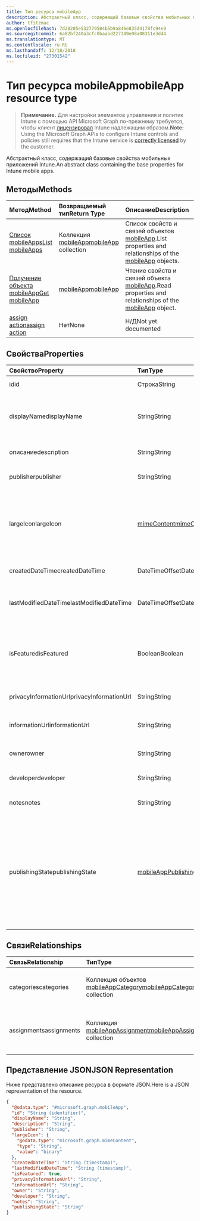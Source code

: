 ```yaml
---
title: Тип ресурса mobileApp
description: Абстрактный класс, содержащий базовые свойства мобильных приложений Intune.
author: tfitzmac
ms.openlocfilehash: 7d28205e532779504b5b9a846e835d4178fc94e9
ms.sourcegitcommit: 6a82bf240a3cfc0baabd227349e08a08311e3d44
ms.translationtype: MT
ms.contentlocale: ru-RU
ms.lasthandoff: 12/18/2018
ms.locfileid: "27301542"
---
```

# <a name="mobileapp-resource-type"></a><span data-ttu-id="581a1-103">Тип ресурса mobileApp</span><span class="sxs-lookup"><span data-stu-id="581a1-103">mobileApp resource type</span></span>

> <span data-ttu-id="581a1-104">**Примечание.** Для настройки элементов управления и политик Intune с помощью API Microsoft Graph по-прежнему требуется, чтобы клиент [лицензировал](https://go.microsoft.com/fwlink/?linkid=839381) Intune надлежащим образом.</span><span class="sxs-lookup"><span data-stu-id="581a1-104">**Note:** Using the Microsoft Graph APIs to configure Intune controls and policies still requires that the Intune service is [correctly licensed](https://go.microsoft.com/fwlink/?linkid=839381) by the customer.</span></span>

<span data-ttu-id="581a1-105">Абстрактный класс, содержащий базовые свойства мобильных приложений Intune.</span><span class="sxs-lookup"><span data-stu-id="581a1-105">An abstract class containing the base properties for Intune mobile apps.</span></span>
## <a name="methods"></a><span data-ttu-id="581a1-106">Методы</span><span class="sxs-lookup"><span data-stu-id="581a1-106">Methods</span></span>
|<span data-ttu-id="581a1-107">Метод</span><span class="sxs-lookup"><span data-stu-id="581a1-107">Method</span></span>|<span data-ttu-id="581a1-108">Возвращаемый тип</span><span class="sxs-lookup"><span data-stu-id="581a1-108">Return Type</span></span>|<span data-ttu-id="581a1-109">Описание</span><span class="sxs-lookup"><span data-stu-id="581a1-109">Description</span></span>|
|:---|:---|:---|
|[<span data-ttu-id="581a1-110">Список mobileApps</span><span class="sxs-lookup"><span data-stu-id="581a1-110">List mobileApps</span></span>](../api/intune-apps-mobileapp-list.md)|<span data-ttu-id="581a1-111">Коллекция [mobileApp](../resources/intune-apps-mobileapp.md)</span><span class="sxs-lookup"><span data-stu-id="581a1-111">[mobileApp](../resources/intune-apps-mobileapp.md) collection</span></span>|<span data-ttu-id="581a1-112">Список свойств и связей объектов [mobileApp](../resources/intune-apps-mobileapp.md).</span><span class="sxs-lookup"><span data-stu-id="581a1-112">List properties and relationships of the [mobileApp](../resources/intune-apps-mobileapp.md) objects.</span></span>|
|[<span data-ttu-id="581a1-113">Получение объекта mobileApp</span><span class="sxs-lookup"><span data-stu-id="581a1-113">Get mobileApp</span></span>](../api/intune-apps-mobileapp-get.md)|[<span data-ttu-id="581a1-114">mobileApp</span><span class="sxs-lookup"><span data-stu-id="581a1-114">mobileApp</span></span>](../resources/intune-apps-mobileapp.md)|<span data-ttu-id="581a1-115">Чтение свойств и связей объекта [mobileApp](../resources/intune-apps-mobileapp.md).</span><span class="sxs-lookup"><span data-stu-id="581a1-115">Read properties and relationships of the [mobileApp](../resources/intune-apps-mobileapp.md) object.</span></span>|
|[<span data-ttu-id="581a1-116">assign action</span><span class="sxs-lookup"><span data-stu-id="581a1-116">assign action</span></span>](../api/intune-apps-mobileapp-assign.md)|<span data-ttu-id="581a1-117">Нет</span><span class="sxs-lookup"><span data-stu-id="581a1-117">None</span></span>|<span data-ttu-id="581a1-118">Н/Д</span><span class="sxs-lookup"><span data-stu-id="581a1-118">Not yet documented</span></span>|

## <a name="properties"></a><span data-ttu-id="581a1-119">Свойства</span><span class="sxs-lookup"><span data-stu-id="581a1-119">Properties</span></span>
|<span data-ttu-id="581a1-120">Свойство</span><span class="sxs-lookup"><span data-stu-id="581a1-120">Property</span></span>|<span data-ttu-id="581a1-121">Тип</span><span class="sxs-lookup"><span data-stu-id="581a1-121">Type</span></span>|<span data-ttu-id="581a1-122">Описание</span><span class="sxs-lookup"><span data-stu-id="581a1-122">Description</span></span>|
|:---|:---|:---|
|<span data-ttu-id="581a1-123">id</span><span class="sxs-lookup"><span data-stu-id="581a1-123">id</span></span>|<span data-ttu-id="581a1-124">Строка</span><span class="sxs-lookup"><span data-stu-id="581a1-124">String</span></span>|<span data-ttu-id="581a1-125">Ключ объекта.</span><span class="sxs-lookup"><span data-stu-id="581a1-125">Key of the entity.</span></span>|
|<span data-ttu-id="581a1-126">displayName</span><span class="sxs-lookup"><span data-stu-id="581a1-126">displayName</span></span>|<span data-ttu-id="581a1-127">String</span><span class="sxs-lookup"><span data-stu-id="581a1-127">String</span></span>|<span data-ttu-id="581a1-128">Администратор предоставил или импортировал название приложения.</span><span class="sxs-lookup"><span data-stu-id="581a1-128">The admin provided or imported title of the app.</span></span>|
|<span data-ttu-id="581a1-129">описание</span><span class="sxs-lookup"><span data-stu-id="581a1-129">description</span></span>|<span data-ttu-id="581a1-130">String</span><span class="sxs-lookup"><span data-stu-id="581a1-130">String</span></span>|<span data-ttu-id="581a1-131">Описание приложения.</span><span class="sxs-lookup"><span data-stu-id="581a1-131">The description of the app.</span></span>|
|<span data-ttu-id="581a1-132">publisher</span><span class="sxs-lookup"><span data-stu-id="581a1-132">publisher</span></span>|<span data-ttu-id="581a1-133">String</span><span class="sxs-lookup"><span data-stu-id="581a1-133">String</span></span>|<span data-ttu-id="581a1-134">Издатель приложения.</span><span class="sxs-lookup"><span data-stu-id="581a1-134">The publisher of the app.</span></span>|
|<span data-ttu-id="581a1-135">largeIcon</span><span class="sxs-lookup"><span data-stu-id="581a1-135">largeIcon</span></span>|[<span data-ttu-id="581a1-136">mimeContent</span><span class="sxs-lookup"><span data-stu-id="581a1-136">mimeContent</span></span>](../resources/intune-shared-mimecontent.md)|<span data-ttu-id="581a1-137">Большой значок, отображается в сведениях о приложении и используется для отправки значка.</span><span class="sxs-lookup"><span data-stu-id="581a1-137">The large icon, to be displayed in the app details and used for upload of the icon.</span></span>|
|<span data-ttu-id="581a1-138">createdDateTime</span><span class="sxs-lookup"><span data-stu-id="581a1-138">createdDateTime</span></span>|<span data-ttu-id="581a1-139">DateTimeOffset</span><span class="sxs-lookup"><span data-stu-id="581a1-139">DateTimeOffset</span></span>|<span data-ttu-id="581a1-140">Дата и время создания приложения.</span><span class="sxs-lookup"><span data-stu-id="581a1-140">The date and time the app was created.</span></span>|
|<span data-ttu-id="581a1-141">lastModifiedDateTime</span><span class="sxs-lookup"><span data-stu-id="581a1-141">lastModifiedDateTime</span></span>|<span data-ttu-id="581a1-142">DateTimeOffset</span><span class="sxs-lookup"><span data-stu-id="581a1-142">DateTimeOffset</span></span>|<span data-ttu-id="581a1-143">Дата и время последнего изменения приложения.</span><span class="sxs-lookup"><span data-stu-id="581a1-143">The date and time the app was last modified.</span></span>|
|<span data-ttu-id="581a1-144">isFeatured</span><span class="sxs-lookup"><span data-stu-id="581a1-144">isFeatured</span></span>|<span data-ttu-id="581a1-145">Boolean</span><span class="sxs-lookup"><span data-stu-id="581a1-145">Boolean</span></span>|<span data-ttu-id="581a1-146">Значение, которое показывает, отмечено ли приложение как подобранное администратором.</span><span class="sxs-lookup"><span data-stu-id="581a1-146">The value indicating whether the app is marked as featured by the admin.</span></span>|
|<span data-ttu-id="581a1-147">privacyInformationUrl</span><span class="sxs-lookup"><span data-stu-id="581a1-147">privacyInformationUrl</span></span>|<span data-ttu-id="581a1-148">String</span><span class="sxs-lookup"><span data-stu-id="581a1-148">String</span></span>|<span data-ttu-id="581a1-149">URL-адрес заявления о конфиденциальности.</span><span class="sxs-lookup"><span data-stu-id="581a1-149">The privacy statement Url.</span></span>|
|<span data-ttu-id="581a1-150">informationUrl</span><span class="sxs-lookup"><span data-stu-id="581a1-150">informationUrl</span></span>|<span data-ttu-id="581a1-151">String</span><span class="sxs-lookup"><span data-stu-id="581a1-151">String</span></span>|<span data-ttu-id="581a1-152">URL-адрес с дополнительными сведениями.</span><span class="sxs-lookup"><span data-stu-id="581a1-152">The more information Url.</span></span>|
|<span data-ttu-id="581a1-153">owner</span><span class="sxs-lookup"><span data-stu-id="581a1-153">owner</span></span>|<span data-ttu-id="581a1-154">String</span><span class="sxs-lookup"><span data-stu-id="581a1-154">String</span></span>|<span data-ttu-id="581a1-155">Владелец приложения.</span><span class="sxs-lookup"><span data-stu-id="581a1-155">The owner of the app.</span></span>|
|<span data-ttu-id="581a1-156">developer</span><span class="sxs-lookup"><span data-stu-id="581a1-156">developer</span></span>|<span data-ttu-id="581a1-157">String</span><span class="sxs-lookup"><span data-stu-id="581a1-157">String</span></span>|<span data-ttu-id="581a1-158">Разработчик приложения.</span><span class="sxs-lookup"><span data-stu-id="581a1-158">The developer of the app.</span></span>|
|<span data-ttu-id="581a1-159">notes</span><span class="sxs-lookup"><span data-stu-id="581a1-159">notes</span></span>|<span data-ttu-id="581a1-160">String</span><span class="sxs-lookup"><span data-stu-id="581a1-160">String</span></span>|<span data-ttu-id="581a1-161">Заметки для приложения.</span><span class="sxs-lookup"><span data-stu-id="581a1-161">Notes for the app.</span></span>|
|<span data-ttu-id="581a1-162">publishingState</span><span class="sxs-lookup"><span data-stu-id="581a1-162">publishingState</span></span>|[<span data-ttu-id="581a1-163">mobileAppPublishingState</span><span class="sxs-lookup"><span data-stu-id="581a1-163">mobileAppPublishingState</span></span>](../resources/intune-apps-mobileapppublishingstate.md)|<span data-ttu-id="581a1-164">Состояние публикации приложения.</span><span class="sxs-lookup"><span data-stu-id="581a1-164">The publishing state for the app.</span></span> <span data-ttu-id="581a1-165">Приложение не может быть назначено, если оно не опубликовано.</span><span class="sxs-lookup"><span data-stu-id="581a1-165">The app cannot be assigned unless the app is published.</span></span> <span data-ttu-id="581a1-166">Возможные значения: `notPublished`, `processing`, `published`.</span><span class="sxs-lookup"><span data-stu-id="581a1-166">Possible values are: `notPublished`, `processing`, `published`.</span></span>|

## <a name="relationships"></a><span data-ttu-id="581a1-167">Связи</span><span class="sxs-lookup"><span data-stu-id="581a1-167">Relationships</span></span>
|<span data-ttu-id="581a1-168">Связь</span><span class="sxs-lookup"><span data-stu-id="581a1-168">Relationship</span></span>|<span data-ttu-id="581a1-169">Тип</span><span class="sxs-lookup"><span data-stu-id="581a1-169">Type</span></span>|<span data-ttu-id="581a1-170">Описание</span><span class="sxs-lookup"><span data-stu-id="581a1-170">Description</span></span>|
|:---|:---|:---|
|<span data-ttu-id="581a1-171">categories</span><span class="sxs-lookup"><span data-stu-id="581a1-171">categories</span></span>|<span data-ttu-id="581a1-172">Коллекция объектов [mobileAppCategory](../resources/intune-apps-mobileappcategory.md)</span><span class="sxs-lookup"><span data-stu-id="581a1-172">[mobileAppCategory](../resources/intune-apps-mobileappcategory.md) collection</span></span>|<span data-ttu-id="581a1-173">Список категорий для этого приложения.</span><span class="sxs-lookup"><span data-stu-id="581a1-173">The list of categories for this app.</span></span>|
|<span data-ttu-id="581a1-174">assignments</span><span class="sxs-lookup"><span data-stu-id="581a1-174">assignments</span></span>|<span data-ttu-id="581a1-175">Коллекция [mobileAppAssignment](../resources/intune-apps-mobileappassignment.md)</span><span class="sxs-lookup"><span data-stu-id="581a1-175">[mobileAppAssignment](../resources/intune-apps-mobileappassignment.md) collection</span></span>|<span data-ttu-id="581a1-176">Список назначений группы для этого мобильного приложения.</span><span class="sxs-lookup"><span data-stu-id="581a1-176">The list of group assignments for this mobile app.</span></span>|

## <a name="json-representation"></a><span data-ttu-id="581a1-177">Представление JSON</span><span class="sxs-lookup"><span data-stu-id="581a1-177">JSON Representation</span></span>
<span data-ttu-id="581a1-178">Ниже представлено описание ресурса в формате JSON.</span><span class="sxs-lookup"><span data-stu-id="581a1-178">Here is a JSON representation of the resource.</span></span>
<!-- {
  "blockType": "resource",
  "keyProperty": "id",
  "@odata.type": "microsoft.graph.mobileApp"
}
-->
``` json
{
  "@odata.type": "#microsoft.graph.mobileApp",
  "id": "String (identifier)",
  "displayName": "String",
  "description": "String",
  "publisher": "String",
  "largeIcon": {
    "@odata.type": "microsoft.graph.mimeContent",
    "type": "String",
    "value": "binary"
  },
  "createdDateTime": "String (timestamp)",
  "lastModifiedDateTime": "String (timestamp)",
  "isFeatured": true,
  "privacyInformationUrl": "String",
  "informationUrl": "String",
  "owner": "String",
  "developer": "String",
  "notes": "String",
  "publishingState": "String"
}
```



